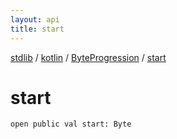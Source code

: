 ```yaml
---
layout: api
title: start
---
```

[stdlib](../../index.md) / [kotlin](../index.md) / [ByteProgression](index.md) / [start](start.md)

# start

```
open public val start: Byte
```
